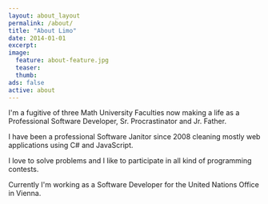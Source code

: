 ```yaml
---
layout: about_layout
permalink: /about/
title: "About Limo"
date: 2014-01-01
excerpt:
image:
  feature: about-feature.jpg
  teaser:
  thumb:
ads: false  
active: about
---
```


I'm a fugitive of three Math University Faculties now making a life as a Professional Software Developer, Sr. Procrastinator and Jr. Father.

I have been a professional Software Janitor since 2008 cleaning mostly web applications using C# and JavaScript.

I love to solve problems and I like to participate in all kind of programming contests.

Currently I'm working as a Software Developer for the United Nations Office in Vienna.
